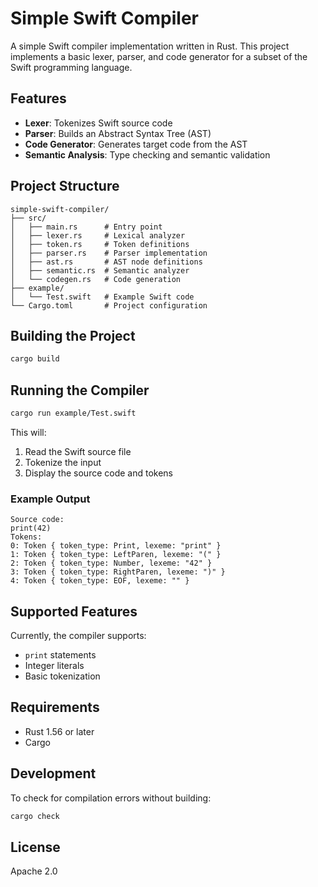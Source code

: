 # Simple Swift Compiler

A simple Swift compiler implementation written in Rust. This project implements a basic lexer, parser, and code generator for a subset of the Swift programming language.

## Features

- **Lexer**: Tokenizes Swift source code
- **Parser**: Builds an Abstract Syntax Tree (AST)
- **Code Generator**: Generates target code from the AST
- **Semantic Analysis**: Type checking and semantic validation

## Project Structure

```
simple-swift-compiler/
├── src/
│   ├── main.rs      # Entry point
│   ├── lexer.rs     # Lexical analyzer
│   ├── token.rs     # Token definitions
│   ├── parser.rs    # Parser implementation
│   ├── ast.rs       # AST node definitions
│   ├── semantic.rs  # Semantic analyzer
│   └── codegen.rs   # Code generation
├── example/
│   └── Test.swift   # Example Swift code
└── Cargo.toml       # Project configuration
```

## Building the Project

```bash
cargo build
```

## Running the Compiler

```bash
cargo run example/Test.swift
```

This will:
1. Read the Swift source file
2. Tokenize the input
3. Display the source code and tokens

### Example Output

```
Source code:
print(42)
Tokens:
0: Token { token_type: Print, lexeme: "print" }
1: Token { token_type: LeftParen, lexeme: "(" }
2: Token { token_type: Number, lexeme: "42" }
3: Token { token_type: RightParen, lexeme: ")" }
4: Token { token_type: EOF, lexeme: "" }
```

## Supported Features

Currently, the compiler supports:
- `print` statements
- Integer literals
- Basic tokenization

## Requirements

- Rust 1.56 or later
- Cargo

## Development

To check for compilation errors without building:

```bash
cargo check
```

## License

Apache 2.0
